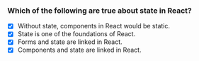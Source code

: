 ### Which of the following are true about state in React?

- [x] Without state, components in React would be static.
- [x] State is one of the foundations of React.
- [x] Forms and state are linked in React.
- [x] Components and state are linked in React.

